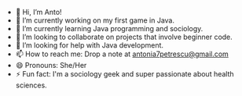 - 👋 Hi, I’m Anto!
- 🔭 I’m currently working on my first game in Java.
- 🌱 I’m currently learning Java programming and sociology.
- 👯 I’m looking to collaborate on projects that involve beginner code.
- 🤔 I’m looking for help with Java development.
- 📫 How to reach me: Drop a note at antonia7petrescu@gmail.com
- 😄 Pronouns: She/Her
- ⚡ Fun fact: I'm a sociology geek and super passionate about health sciences.
